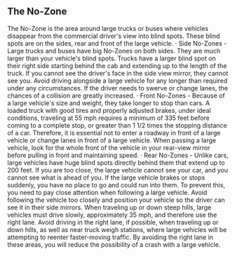 ## The No-Zone
The No-Zone is the area around large trucks or buses where vehicles disappear from the commercial driver's view into blind spots. These blind spots are on the sides, rear and front of the large vehicle.
· Side No-Zones - Large trucks and buses have big No-Zones on both sides. They are much larger than your vehicle's blind spots. Trucks have a larger blind spot on their right side starting behind the cab and extending up to the length of the truck. If you cannot see the driver's face in the side view mirror, they cannot see you. Avoid driving alongside a large vehicle for any longer than required under any circumstances. If the driver needs to swerve or change lanes, the chances of a collision are greatly increased.
· Front No-Zones - Because of a large vehicle's size and weight, they take longer to stop than cars. A loaded truck with good tires and properly adjusted brakes, under ideal conditions, traveling at 55 mph requires a minimum of 335 feet before coming to a complete stop, or greater than 1 1/2 times the stopping distance of a car. Therefore, it is essential not to enter a roadway in front of a large vehicle or change lanes in front of a large vehicle. When passing a large vehicle, look for the whole front of the vehicle in your rear-view mirror before pulling in front and maintaining speed.
· Rear No-Zones - Unlike cars, large vehicles have huge blind spots directly behind them that extend up to 200 feet. If you are too close, the large vehicle cannot see your car, and you cannot see what is ahead of you. If the large vehicle brakes or stops suddenly, you have no place to go and could run into them. To prevent this, you need to pay close attention when following a large vehicle. Avoid following the vehicle too closely and position your vehicle so the driver can see it in their side mirrors. When traveling up or down steep hills, large vehicles must drive slowly, approximately 35 mph, and therefore use the right lane. Avoid driving in the right lane, if possible, when traveling up or down hills, as well as near truck weigh stations, where large vehicles will be attempting to reenter faster-moving traffic. By avoiding the right lane in these areas, you will reduce the possibility of a crash with a large vehicle.